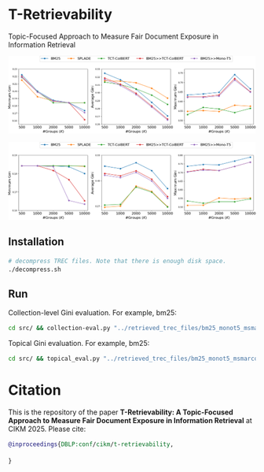 # T-Retrievability

Topic-Focused Approach to Measure Fair Document Exposure in Information Retrieval

![Localised measure using dense representations of documents for K-means](https://github.com/XuejunChang/T-Retrievability/blob/main/results/aggr_gini_scikit_dense.png)

![Localised measure using tf-idf representations of documents for K-means](https://github.com/XuejunChang/T-Retrievability/blob/main/results/aggr_gini_scikit_tfidf.png)

## Installation

```bash
# decompress TREC files. Note that there is enough disk space.
./decompress.sh
```

## Run

Collection-level Gini evaluation. For example, bm25:

```bash
cd src/ && collection-eval.py "../retrieved_trec_files/bm25_monot5_msmarco-passage_dev_100.res"
```

Topical Gini evaluation. For example, bm25:

```bash
cd src/ && topical_eval.py "../retrieved_trec_files/bm25_monot5_msmarco-passage_dev_100.res" "../grouped_queries/clustered_dev_queries_by_5000_scikit_tfidf.csv"  
```

# Citation

This is the repository of the paper **T-Retrievability: A Topic-Focused Approach to Measure Fair
Document Exposure in Information Retrieval** at CIKM 2025. Please cite:

```bibtex
@inproceedings{DBLP:conf/cikm/t-retrievability,

}
```
